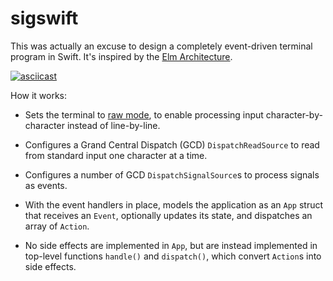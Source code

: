 # sigswift

This was actually an excuse to design a completely event-driven terminal program in Swift.
It's inspired by the [Elm Architecture][].

[![asciicast](https://asciinema.org/a/151764.png)](https://asciinema.org/a/151764?t=13)

How it works:

  - Sets the terminal to [raw mode][], to enable processing input
    character-by-character instead of line-by-line.

  - Configures a Grand Central Dispatch (GCD) `DispatchReadSource` to read from
    standard input one character at a time.

  - Configures a number of GCD `DispatchSignalSource`s to process signals as
    events.

  - With the event handlers in place, models the application as an `App` struct
    that receives an `Event`, optionally updates its state, and dispatches an
    array of `Action`.

  - No side effects are implemented in `App`, but are instead implemented in
    top-level functions `handle()` and `dispatch()`, which convert `Action`s
    into side effects.

[Elm Architecture]: https://talk.objc.io/episodes/S01E66-the-elm-architecture-part-1
[raw mode]: https://viewsourcecode.org/snaptoken/kilo/02.enteringRawMode.html
